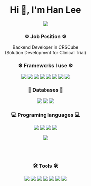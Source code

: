 **<h1 align="center">Hi 👋, I'm Han Lee</h1>**

<p align="center">
<img src="https://github-readme-stats.vercel.app/api?username=Aivyss" />
</p>

**<h3 align="center">⚙️ Job Position ⚙️</h3>**
<p align="center">
Backend Developer in CRSCube <br> (Solution Development for Clinical Trial)</p>



**<h3 align="center">⚙️ Frameworks I use ⚙️</h3>**

<p align="center">
    <img src="https://img.shields.io/badge/Spring-6DB43D?style=flat-square&logo=Spring&logoColor=white" />
    <img src="https://img.shields.io/badge/JPA(Hibernate)-4d4740?style=flat-square&logo=Hibernate&logoColor=white" />
    <img src="https://img.shields.io/badge/QueryDSL-096682?style=flat-square&logo=querydsl&logoColor=white" />
    <img src="https://img.shields.io/badge/Mybatis-C90000?style=flat-square&logo=Mybatis&logoColor=white" />
    <img src="https://img.shields.io/badge/NestJS-E0234E?style=flat-square&logo=NestJS&logoColor=white" />
    <img src="https://img.shields.io/badge/expressJS-000000?style=flat-square&logo=express&logoColor=white" />
    <img src="https://img.shields.io/badge/React-222222?style=flat-square&logo=React&logoColor=61dafb" />
    <img src="https://img.shields.io/badge/jQuery-0863A3?style=flat-square&logo=jQuery&logoColor=white" />
</p>

**<h3 align="center">💾 Databases 💾</h3>**

<p align="center">
    <img src="https://img.shields.io/badge/PostgreSQL-0482d6?style=flat-square&logo=PostgreSQL&logoColor=white" />
    <img src="https://img.shields.io/badge/OracleDB-D91B1E?style=flat-square&logo=Oracle&logoColor=white" />
    <img src="https://img.shields.io/badge/MySQL-005C84?style=flat-square&logo=MySQL&logoColor=white" />
</p>

**<h3 align="center">💻 Programing languages 💻</h3>**

<p align="center">
<img src="https://img.shields.io/badge/Kotlin-a15bc9?style=flat-square&logo=kotlin&logoColor=white" /> 
<img src="https://img.shields.io/badge/Java-007396?style=flat-square&logo=java&logoColor=white" /> 
<img src="https://img.shields.io/badge/Python-3766AB?style=flat-square&logo=Python&logoColor=white" /> 
<img src="https://img.shields.io/badge/TypeScript-2F72BC?style=flat-square&logo=TypeScript&logoColor=white" />
</p>
<p align="center">
<img src="https://github-readme-stats.vercel.app/api/top-langs/?username=Aivyss" /></p>

<br>

<br>

<h3 align="center">🛠️ Tools 🛠️</h3>
<p align="center">
    <img src="https://img.shields.io/badge/Confluence-0759e6?style=flat-square&logo=Confluence&logoColor=white" /> 
    <img src="https://img.shields.io/badge/Jira-0759e6?style=flat-square&logo=Jira&logoColor=white" /> 
    <img src="https://img.shields.io/badge/AWS-232F3E?style=flat-square&logo=Amazon AWS&logoColor=white" /> 
    <img src="https://img.shields.io/badge/Docker-2496ED?style=flat-square&logo=Docker&logoColor=white" /> 
    <img src="https://img.shields.io/badge/Git-F05032?style=flat-square&logo=Git&logoColor=white" /> 
    <img src="https://img.shields.io/badge/Postman-FF6C37?style=flat-square&logo=Postman&logoColor=white" /> 
    <img src="https://img.shields.io/badge/Slack-FF6C37?style=flat-square&logo=Slack&logoColor=white" /> 

</p>

